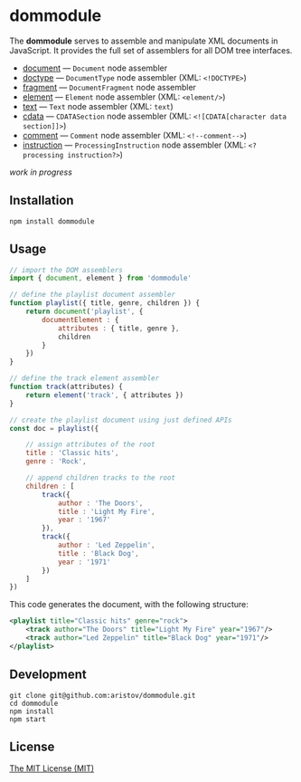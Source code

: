 # dommodule

The **dommodule** serves to assemble and manipulate XML documents in JavaScript.
It provides the full set of assemblers for all DOM tree interfaces.

- [document](lib/document.js) — `Document` node assembler
- [doctype](lib/doctype.js) — `DocumentType` node assembler (XML: `<!DOCTYPE>`)
- [fragment](lib/fragment.js) — `DocumentFragment` node assembler 
- [element](lib/element.js) — `Element` node assembler (XML: `<element/>`)
- [text](lib/characterdata.js#L21) — `Text` node assembler (XML: `text`)
- [cdata](lib/characterdata.js#L58) — `CDATASection` node assembler (XML: `<![CDATA[character data section]]>`)
- [comment](lib/characterdata.js#L69) — `Comment` node assembler (XML: `<!--comment-->`)
- [instruction](lib/characterdata.js#L80) — `ProcessingInstruction` node assembler (XML: `<?processing instruction?>`)

<em>work in progress</em>

## Installation

```
npm install dommodule
```

## Usage

```js
// import the DOM assemblers
import { document, element } from 'dommodule'

// define the playlist document assembler
function playlist({ title, genre, children }) {
    return document('playlist', {
        documentElement : {
            attributes : { title, genre },
            children
        }
    })
}

// define the track element assembler
function track(attributes) {
    return element('track', { attributes })
}

// create the playlist document using just defined APIs
const doc = playlist({

    // assign attributes of the root
    title : 'Classic hits',
    genre : 'Rock',

    // append children tracks to the root
    children : [
        track({
            author : 'The Doors',
            title : 'Light My Fire',
            year : '1967'
        }),
        track({
            author : 'Led Zeppelin',
            title : 'Black Dog',
            year : '1971'
        })
    ]
})
```

This code generates the document, with the following structure:

```xml
<playlist title="Classic hits" genre="rock">
    <track author="The Doors" title="Light My Fire" year="1967"/>
    <track author="Led Zeppelin" title="Black Dog" year="1971"/>
</playlist>
```

## Development

```
git clone git@github.com:aristov/dommodule.git
cd dommodule
npm install
npm start
```

## License

[The MIT License (MIT)](https://raw.githubusercontent.com/aristov/dommodule/master/LICENSE)
